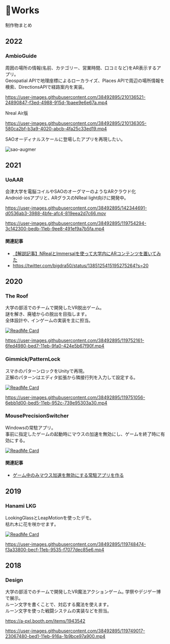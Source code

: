 # 💪Works

制作物まとめ  

## 2022
### AmbioGuide

周囲の場所の情報(名前、カテゴリー、営業時間、口コミなど)をAR表示するアプリ。  
Geospatial APIで地理座標によるローカライズ、Places APIで周辺の場所情報を検索、DirectionsAPIで経路案内を実装。  

https://user-images.githubusercontent.com/38492895/210136521-24890847-f3ed-4988-915d-1baee9e6e67a.mp4  

Nreal Air版  

https://user-images.githubusercontent.com/38492895/210136305-580ca2bf-b3a9-4020-abcb-4fa25c33ed19.mp4  

SAOオーディナルスケールに登場したアプリを再現したい。  

![sao-augmer](https://user-images.githubusercontent.com/38492895/210136761-db34eefe-fe51-4643-a7f1-199bca3a75db.JPG)

## 2021
### UoAAR
会津大学を電脳コイルやSAOのオーグマーのようなARクラウド化    
Android･iosアプリと､ ARグラスのNReal light向けに開発中｡


https://user-images.githubusercontent.com/38492895/142344691-d0536ab3-3988-4bfe-afc4-819eea2d7c66.mov


https://user-images.githubusercontent.com/38492895/119754294-3c142300-bedb-11eb-9ee8-491ef9a7b5fa.mp4


#### 関連記事
- [【解説記事】NRealとImmersalを使って大学内にARコンテンツを置いてみた](https://note.com/thedesignium/n/nf72971fc1807)
- https://twitter.com/bigdra50/status/1385125415195275264?s=20


## 2020
### The Roof

大学の部活でのチームで開発したVR脱出ゲーム｡  
謎を解き、廃墟からの脱出を目指します｡  
全体設計や､ インゲームの実装を主に担当｡


[![ReadMe Card](https://github-readme-stats.vercel.app/api/pin/?username=bigdra50&repo=EscapeKowloon-Src)](https://github.com/bigdra50/EscapeKowloon-Src)  

https://user-images.githubusercontent.com/38492895/119752161-6fed4980-bed7-11eb-9fa0-424e5b67f90f.mp4

### Gimmick/PatternLock
スマホのパターンロックをUnityで再現｡  
正解のパターンはエディタ拡張から隣接行列を入力して設定する｡

[![ReadMe Card](https://github-readme-stats.vercel.app/api/pin/?username=bigdra50&repo=Gimmick)](https://github.com/bigdra50/Gimmick)

https://user-images.githubusercontent.com/38492895/119751056-6ebb1d00-bed5-11eb-952c-739e95303a30.mp4

### MousePrecisionSwitcher
Windowsの常駐アプリ｡  
事前に指定したゲームの起動時にマウスの加速を無効にし、ゲームを終了時に有効にする｡  

[![ReadMe Card](https://github-readme-stats.vercel.app/api/pin/?username=bigdra50&repo=MousePrecisionSwitcher)](https://github.com/bigdra50/MousePrecisionSwitcher)

#### 関連記事
- [ゲーム中のみマウス加速を無効にする常駐アプリを作る](https://bigdra50.hatenablog.com/entry/2020/12/27/085509)

## 2019
### Hanami LKG
LookingGlassとLeapMotionを使ったデモ｡  
枯れ木に花を咲かせます｡  

[![ReadMe Card](https://github-readme-stats.vercel.app/api/pin/?username=bigdra50&repo=HanamiLKG)](https://github.com/bigdra50/HanamiLKG)

https://user-images.githubusercontent.com/38492895/119748474-f3a33800-becf-11eb-9535-f7077dec85e6.mp4

## 2018
### Design
大学の部活でのチームで開発したVR魔法アクションゲーム｡ 学祭やデジゲー博で展示｡  
ルーン文字を書くことで、対応する魔法を使えます｡  
ルーン文字を使った戦闘システムの実装などを担当｡

https://a-pxl.booth.pm/items/1943542

https://user-images.githubusercontent.com/38492895/119749017-23067480-bed1-11eb-916a-1b9bce97a900.mp4
